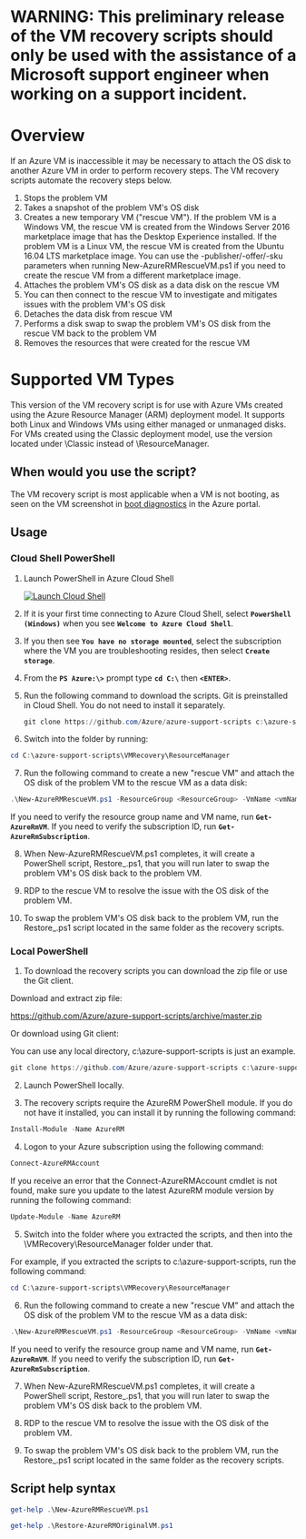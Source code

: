 # WARNING: This preliminary release of the VM recovery scripts should only be used with the assistance of a Microsoft support engineer when working on a support incident.

# Overview
If an Azure VM is inaccessible it may be necessary to attach the OS disk to another Azure VM in order to perform recovery steps. The VM recovery scripts automate the recovery steps below.

1. Stops the problem VM
2. Takes a snapshot of the problem VM's OS disk
3. Creates a new temporary VM ("rescue VM"). If the problem VM is a Windows VM, the rescue VM is created from the Windows Server 2016 marketplace image that has the Desktop Experience installed. If the problem VM is a Linux VM, the rescue VM is created from the Ubuntu 16.04 LTS marketplace image. You can use the -publisher/-offer/-sku parameters when running New-AzureRMRescueVM.ps1 if you need to create the rescue VM from a different marketplace image. 
4. Attaches the problem VM's OS disk as a data disk on the rescue VM
5. You can then connect to the rescue VM to investigate and mitigates issues with the problem VM's OS disk
6. Detaches the data disk from rescue VM
7. Performs a disk swap to swap the problem VM's OS disk from the rescue VM back to the problem VM
8. Removes the resources that were created for the rescue VM

# Supported VM Types

This version of the VM recovery script is for use with Azure VMs created using the Azure Resource Manager (ARM) deployment model. It supports both Linux and Windows VMs using either managed or unmanaged disks. For VMs created using the Classic deployment model, use the version located under \Classic instead of \ResourceManager.

## When would you use the script?

The VM recovery script is most applicable when a VM is not booting, as seen on the VM screenshot in [boot diagnostics](https://azure.microsoft.com/en-us/blog/boot-diagnostics-for-virtual-machines-v2/) in the Azure portal.

## Usage
### Cloud Shell PowerShell
1. Launch PowerShell in Azure Cloud Shell 

   <a href="https://shell.azure.com/powershell" target="_blank"><img border="0" alt="Launch Cloud Shell" src="https://shell.azure.com/images/launchcloudshell@2x.png"></a>

2. If it is your first time connecting to Azure Cloud Shell, select **`PowerShell (Windows)`** when you see **`Welcome to Azure Cloud Shell`**. 

3. If you then see **`You have no storage mounted`**, select the subscription where the VM you are troubleshooting resides, then select **`Create storage`**.

4. From the **`PS Azure:\>`** prompt type **`cd C:\`** then **`<ENTER>`**.

5. Run the following command to download the scripts. Git is preinstalled in Cloud Shell. You do not need to install it separately.
   ```PowerShell
   git clone https://github.com/Azure/azure-support-scripts c:\azure-support-scripts
   ```
6. Switch into the folder by running:
```PowerShell
cd C:\azure-support-scripts\VMRecovery\ResourceManager
```
7. Run the following command to create a new "rescue VM" and attach the OS disk of the problem VM to the rescue VM as a data disk:
```PowerShell
.\New-AzureRMRescueVM.ps1 -ResourceGroup <ResourceGroup> -VmName <vmName> -SubID <subscriptionId>
```
If you need to verify the resource group name and VM name, run **`Get-AzureRmVM`**. If you need to verify the subscription ID, run **`Get-AzureRmSubscription`**.

8. When New-AzureRMRescueVM.ps1 completes, it will create a PowerShell script, Restore_<problemVmName>.ps1, that you will run later to swap the problem VM's OS disk back to the problem VM.

9. RDP to the rescue VM to resolve the issue with the OS disk of the problem VM.

10. To swap the problem VM's OS disk back to the problem VM, run the Restore_<problemVmName>.ps1 script located in the same folder as the recovery scripts.

### Local PowerShell
1. To download the recovery scripts you can download the zip file or use the Git client. 

Download and extract zip file:

https://github.com/Azure/azure-support-scripts/archive/master.zip

Or download using Git client:

You can use any local directory, c:\azure-support-scripts is just an example.

```PowerShell
git clone https://github.com/Azure/azure-support-scripts c:\azure-support-scripts 
```
2. Launch PowerShell locally.

3. The recovery scripts require the AzureRM PowerShell module. If you do not have it installed, you can install it by running the following command:

```PowerShell
Install-Module -Name AzureRM
```
4. Logon to your Azure subscription using the following command:
```PowerShell
Connect-AzureRMAccount
```
If you receive an error that the Connect-AzureRMAccount cmdlet is not found, make sure you update to the latest AzureRM module version by running the following command:
```PowerShell
Update-Module -Name AzureRM
```
5. Switch into the folder where you extracted the scripts, and then into the \VMRecovery\ResourceManager folder under that.

For example, if you extracted the scripts to c:\azure-support-scripts, run the following command:
```PowerShell
cd C:\azure-support-scripts\VMRecovery\ResourceManager
```
6. Run the following command to create a new "rescue VM" and attach the OS disk of the problem VM to the rescue VM as a data disk:
```PowerShell
.\New-AzureRMRescueVM.ps1 -ResourceGroup <ResourceGroup> -VmName <vmName> -SubID <subscriptionId>
```
If you need to verify the resource group name and VM name, run **`Get-AzureRmVM`**. If you need to verify the subscription ID, run **`Get-AzureRmSubscription`**.

7. When New-AzureRMRescueVM.ps1 completes, it will create a PowerShell script, Restore_<problemVmName>.ps1, that you will run later to swap the problem VM's OS disk back to the problem VM.

8. RDP to the rescue VM to resolve the issue with the OS disk of the problem VM.

9. To swap the problem VM's OS disk back to the problem VM, run the Restore_<problemVmName>.ps1 script located in the same folder as the recovery scripts.

## Script help syntax

```PowerShell
get-help .\New-AzureRMRescueVM.ps1

get-help .\Restore-AzureRMOriginalVM.ps1
```
